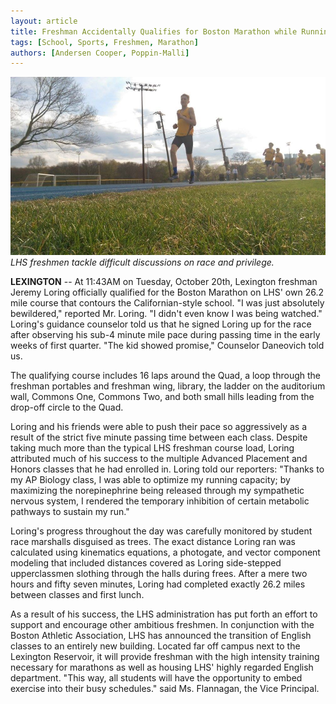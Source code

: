 ```yaml
---
layout: article
title: Freshman Accidentally Qualifies for Boston Marathon while Running to Class
tags: [School, Sports, Freshmen, Marathon]
authors: [Andersen Cooper, Poppin-Malli]
---
```

![LHS freshmen tackle difficult discussions on race and privilege.](/images/2016-01-10-freshman-marathon.jpg)
*LHS freshmen tackle difficult discussions on race and privilege.*

**LEXINGTON** -- At 11:43AM on Tuesday, October 20th, Lexington freshman Jeremy Loring officially qualified for the Boston Marathon on LHS' own 26.2 mile course that contours the Californian-style school. "I was just absolutely bewildered," reported Mr. Loring. "I didn't even know I was being watched." Loring's guidance counselor told us that he signed Loring up for the race after observing his sub-4 minute mile pace during passing time in the early weeks of first quarter. "The kid showed promise," Counselor Daneovich told us.

The qualifying course includes 16 laps around the Quad, a loop through the freshman portables and freshman wing, library, the ladder on the auditorium wall, Commons One, Commons Two, and both small hills leading from the drop-off circle to the Quad.

Loring and his friends were able to push their pace so aggressively as a result of the strict five minute passing time between each class. Despite taking much more than the typical LHS freshman course load, Loring attributed much of his success to the multiple Advanced Placement and Honors classes that he had enrolled in. Loring told our reporters: "Thanks to my AP Biology class, I was able to optimize my running capacity; by maximizing the norepinephrine being released through my sympathetic nervous system, I rendered the temporary inhibition of certain metabolic pathways to sustain my run."

Loring's progress throughout the day was carefully monitored by student race marshalls disguised as trees. The exact distance Loring ran was calculated using kinematics equations, a photogate, and vector component modeling that included distances covered as Loring side-stepped upperclassmen slothing through the halls during frees. After a mere two hours and fifty seven minutes, Loring had completed exactly 26.2 miles between classes and first lunch.

As a result of his success, the LHS administration has put forth an effort to support and encourage other ambitious freshmen. In conjunction with the Boston Athletic Association, LHS has announced the transition of English classes to an entirely new building. Located far off campus next to the Lexington Reservoir, it will provide freshman with the high intensity training necessary for marathons as well as housing LHS' highly regarded English department. "This way, all students will have the opportunity to embed exercise into their busy schedules." said Ms. Flannagan, the Vice Principal.
